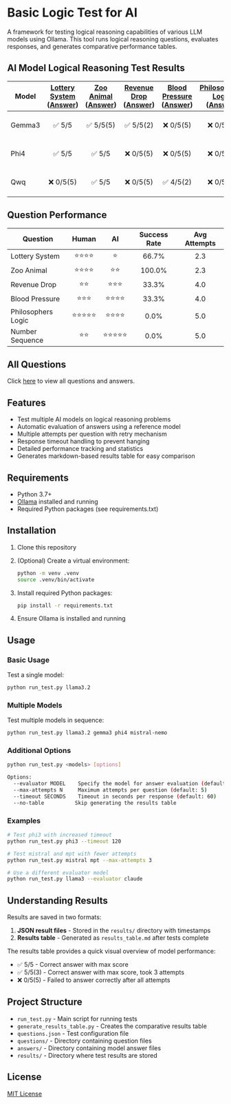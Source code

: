 # Basic Logic Test for AI

A framework for testing logical reasoning capabilities of various LLM models using Ollama. This tool runs logical reasoning questions, evaluates responses, and generates comparative performance tables.

## AI Model Logical Reasoning Test Results

<!-- BEGIN_RESULTS_TABLE -->

| Model | [Lottery System](questions/q1.md)<br>([Answer](answers/a1.md)) | [Zoo Animal](questions/q2.md)<br>([Answer](answers/a2.md)) | [Revenue Drop](questions/q3.md)<br>([Answer](answers/a3.md)) | [Blood Pressure](questions/q4.md)<br>([Answer](answers/a4.md)) | [Philosophers Logic](questions/q5.md)<br>([Answer](answers/a5.md)) | [Number Sequence](questions/q6.md)<br>([Answer](answers/a6.md)) | Total | % |
| --- | :---: | :---: | :---: | :---: | :---: | :---: | :---: | :---: |
| Gemma3 | ✅ 5/5 | ✅ 5/5(5) | ✅ 5/5(2) | ❌ 0/5(5) | ❌ 0/5(5) | ❌ 0/5(5) | 15/30 | 50.0% (3.8 tries) |
| Phi4 | ✅ 5/5 | ✅ 5/5 | ❌ 0/5(5) | ❌ 0/5(5) | ❌ 0/5(5) | ❌ 0/5(5) | 10/30 | 33.3% (3.7 tries) |
| Qwq | ❌ 0/5(5) | ✅ 5/5 | ❌ 0/5(5) | ✅ 4/5(2) | ❌ 0/5(5) | ❌ 0/5(5) | 9/30 | 33.3% (3.8 tries) |

## Question Performance

| Question | Human | AI | Success Rate | Avg Attempts |
| --- | :---: | :---: | :---: | :---: |
| Lottery System | ⭐⭐⭐⭐ | ⭐ | 66.7% | 2.3 |
| Zoo Animal | ⭐⭐⭐⭐ | ⭐⭐ | 100.0% | 2.3 |
| Revenue Drop | ⭐⭐ | ⭐⭐⭐ | 33.3% | 4.0 |
| Blood Pressure | ⭐⭐⭐ | ⭐⭐⭐⭐ | 33.3% | 4.0 |
| Philosophers Logic | ⭐⭐⭐⭐⭐ | ⭐⭐⭐⭐ | 0.0% | 5.0 |
| Number Sequence | ⭐⭐ | ⭐⭐⭐⭐⭐ | 0.0% | 5.0 |
<!-- END_RESULTS_TABLE -->

## All Questions

Click [here](questions.md) to view all questions and answers.

## Features

- Test multiple AI models on logical reasoning problems
- Automatic evaluation of answers using a reference model
- Multiple attempts per question with retry mechanism
- Response timeout handling to prevent hanging
- Detailed performance tracking and statistics
- Generates markdown-based results table for easy comparison

## Requirements

- Python 3.7+
- [Ollama](https://ollama.ai/) installed and running
- Required Python packages (see requirements.txt)

## Installation

1. Clone this repository
2. (Optional) Create a virtual environment:

    ```bash
    python -m venv .venv
    source .venv/bin/activate
    ```
3. Install required Python packages:

    ```bash
    pip install -r requirements.txt
    ```

3. Ensure Ollama is installed and running

## Usage

### Basic Usage

Test a single model:

```bash
python run_test.py llama3.2
```

### Multiple Models

Test multiple models in sequence:

```bash
python run_test.py llama3.2 gemma3 phi4 mistral-nemo
```

### Additional Options

```bash
python run_test.py <models> [options]

Options:
  --evaluator MODEL    Specify the model for answer evaluation (default: gemma3:27b)
  --max-attempts N     Maximum attempts per question (default: 5)
  --timeout SECONDS    Timeout in seconds per response (default: 60)
  --no-table          Skip generating the results table
```

### Examples

```bash
# Test phi3 with increased timeout
python run_test.py phi3 --timeout 120

# Test mistral and mpt with fewer attempts
python run_test.py mistral mpt --max-attempts 3

# Use a different evaluator model
python run_test.py llama3 --evaluator claude
```

## Understanding Results

Results are saved in two formats:

1. **JSON result files** - Stored in the `results/` directory with timestamps
2. **Results table** - Generated as `results_table.md` after tests complete

The results table provides a quick visual overview of model performance:
- ✅ 5/5 - Correct answer with max score
- ✅ 5/5(3) - Correct answer with max score, took 3 attempts
- ❌ 0/5(5) - Failed to answer correctly after all attempts

## Project Structure

- `run_test.py` - Main script for running tests
- `generate_results_table.py` - Creates the comparative results table
- `questions.json` - Test configuration file
- `questions/` - Directory containing question files
- `answers/` - Directory containing model answer files
- `results/` - Directory where test results are stored

## License

[MIT License](LICENSE)
